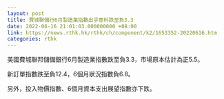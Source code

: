 ```yaml
---
layout: post
title: 費城聯儲行6月製造業指數出乎意料跌至負3.3
date: 2022-06-16 21:01:03.000000000 +08:00
link: https://news.rthk.hk/rthk/ch/component/k2/1653352-20220616.htm
categories: rthk
---
```


美國費城聯邦儲備銀行6月製造業指數跌至負3.3，市場原本估計為正5.5。

新訂單指數跌至負12.4，6個月狀況指數負6.8。

另外，投入物價指數、6個月資本支出展望指數亦下跌。
